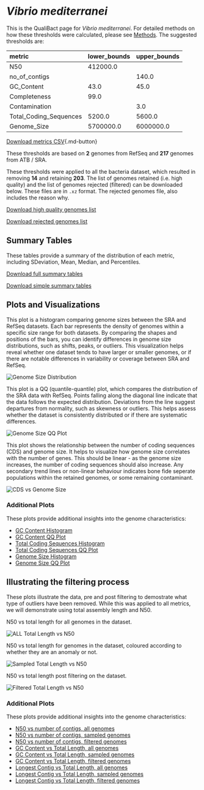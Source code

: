 # *Vibrio mediterranei*

This is the QualiBact page for *Vibrio mediterranei*. For detailed methods on how these thresholds were calculated, please see [Methods](../../methods.md).
The suggested thresholds are: 

| metric                 | lower_bounds   | upper_bounds   |
|:-----------------------|:---------------|:---------------|
| N50                    | 412000.0       |                |
| no_of_contigs          |                | 140.0          |
| GC_Content             | 43.0           | 45.0           |
| Completeness           | 99.0           |                |
| Contamination          |                | 3.0            |
| Total_Coding_Sequences | 5200.0         | 5600.0         |
| Genome_Size            | 5700000.0      | 6000000.0      |

[Download metrics CSV](Vibrio_mediterranei_metrics.csv){.md-button}


These thresholds are based on **2** genomes from RefSeq and **217** genomes from ATB / SRA.

These thresholds were applied to all the bacteria dataset, which resulted in removing **14** and retaining **203**.
The list of genomes retained (i.e. high quality) and the list of genomes rejected (filtered) can be downloaded below. These files are in `.xz` format. The rejected genomes file, also includes the reason why.

[Download high quality genomes list](Vibrio_mediterranei_high_quality_genomes.csv.xz)


[Download rejected genomes list](Vibrio_mediterranei_filtered_out_genomes.csv.xz)



## Summary Tables
These tables provide a summary of the distribution of each metric, including SDeviation, Mean, Median, and Percentiles.

[Download full summary tables](summary.csv)

[Download simple summary tables](selected_summary.csv)

## Plots and Visualizations

This plot is a histogram comparing genome sizes between the SRA and RefSeq datasets. Each bar represents the density of genomes within a specific size range for both datasets. By comparing the shapes and positions of the bars, you can identify differences in genome size distributions, such as shifts, peaks, or outliers. This visualization helps reveal whether one dataset tends to have larger or smaller genomes, or if there are notable differences in variability or coverage between SRA and RefSeq.

![Genome Size Distribution](Genome_Size_refseq_histogram_kde.png)

This plot is a QQ (quantile-quantile) plot, which compares the distribution of the SRA data with RefSeq. Points falling along the diagonal line indicate that the data follows the expected distribution. Deviations from the line suggest departures from normality, such as skewness or outliers. This helps assess whether the dataset is consistently distributed or if there are systematic differences.

![Genome Size QQ Plot](Genome_Size_refseq_qqplot.png)

This plot shows the relationship between the number of coding sequences (CDS) and genome size. It helps to visualize how genome size correlates with the number of genes. This should be linear - as the genome size increases, the number of coding sequences should also increase. Any secondary trend lines or non-linear behaviour indicates bone fide seperate populations within the retained genomes, or some remaining contaminant. 

![CDS vs Genome Size](Vibrio_mediterranei_CDS_vs_Genome_Size.png)

### Additional Plots

These plots provide additional insights into the genome characteristics:

- [GC Content Histogram](GC_Content_refseq_histogram_kde.png)
- [GC Content QQ Plot](GC_Content_refseq_qqplot.png)
- [Total Coding Sequences Histogram](Total_Coding_Sequences_refseq_histogram_kde.png)
- [Total Coding Sequences QQ Plot](Total_Coding_Sequences_refseq_qqplot.png)
- [Genome Size Histogram](Genome_Size_refseq_histogram_kde.png)
- [Genome Size QQ Plot](Genome_Size_refseq_qqplot.png)
## Illustrating the filtering process
These plots illustrate the data, pre and post filtering to demostrate what type of outliers have been removed. While this was applied to all metrics, we will demonstrate using total assembly length and N50.

N50 vs total length for all genomes in the dataset.

![ALL Total Length vs N50](Vibrio_mediterranei_all_total_length_N50.png)

N50 vs total length for genomes in the dataset, coloured according to whether they are an anomaly or not.

![Sampled Total Length vs N50](Vibrio_mediterranei_sample_total_length_N50.png)

N50 vs total length post filtering on the dataset.

![Filtered Total Length vs N50](Vibrio_mediterranei_filt_total_length_N50.png)

### Additional Plots

These plots provide additional insights into the genome characteristics:

- [N50 vs number of contigs, all genomes](Vibrio_mediterranei_all_N50_number.png)
- [N50 vs number of contigs, sampled genomes](Vibrio_mediterranei_sample_N50_number.png)
- [N50 vs number of contigs, filtered genomes](Vibrio_mediterranei_filt_N50_number.png)
- [GC Content vs Total Length, all genomes](Vibrio_mediterranei_all_total_length_GC_Content.png)
- [GC Content vs Total Length, sampled genomes](Vibrio_mediterranei_sample_total_length_GC_Content.png)
- [GC Content vs Total Length, filtered genomes](Vibrio_mediterranei_filt_total_length_GC_Content.png)
- [Longest Contig vs Total Length, all genomes](Vibrio_mediterranei_all_total_length_longest.png)
- [Longest Contig vs Total Length, sampled genomes](Vibrio_mediterranei_sample_total_length_longest.png)
- [Longest Contig vs Total Length, filtered genomes](Vibrio_mediterranei_filt_total_length_longest.png)
